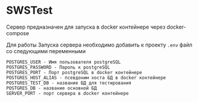 # SWSTest

Сервер предназначен для запуска в docker контейнере через docker-compose

Для работы Запуска сервера необходимо добавить к проекту ```.env``` файл со следующими переменными
```
POSTGRES_USER - Имя пользователя postgreSQL
POSTGRES_PASSWORD - Пароль к postgreSQL
POSTGRES_PORT - Порт postgreSQL в docker контейнере
POSTGRES_HOST_ALIAS - псевдоним хоста БД в docker контейнере
POSTGRES_TEST_DB - название БД для тестирования
POSTGRES_DB - название основной БД
SERVER_PORT - порт сервера в docker контейнере
```

